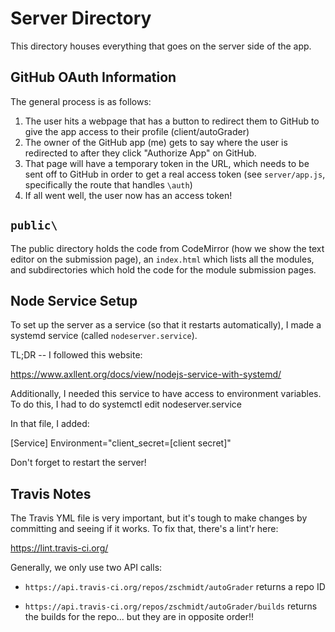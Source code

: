 # Server Directory

This directory houses everything that goes on the server side of the app.



## GitHub OAuth Information

The general process is as follows:

1. The user hits a webpage that has a button to redirect them to GitHub to give the app access to their profile (client/autoGrader)
2. The owner of the GitHub app (me) gets to say where the user is redirected to after they click "Authorize App" on GitHub. 
3. That page will have a temporary token in the URL, which needs to be sent off to GitHub in order to get a real access token (see `server/app.js`, specifically the route that handles `\auth`)
4. If all went well, the user now has an access token!


## `public\`

The public directory holds the code from CodeMirror (how we show the text editor on the submission page), an `index.html` which lists all the modules, and subdirectories which hold the code for the module submission pages.


## Node Service Setup


To set up the server as a service (so that it restarts automatically), I made a systemd service (called `nodeserver.service`).

TL;DR -- I followed this website:

https://www.axllent.org/docs/view/nodejs-service-with-systemd/


Additionally, I needed this service to have access to environment variables. To do this, I had to do systemctl edit nodeserver.service


In that file, I added:

[Service]
Environment="client_secret=[client secret]"


Don't forget to restart the server!



## Travis Notes

The Travis YML file is very important, but it's tough to make changes by committing and seeing if it works. To fix that, there's a lint'r here:

https://lint.travis-ci.org/


Generally, we only use two API calls:



* `https://api.travis-ci.org/repos/zschmidt/autoGrader` returns a repo ID

* `https://api.travis-ci.org/repos/zschmidt/autoGrader/builds` returns the builds for the repo... but they are in opposite order!!